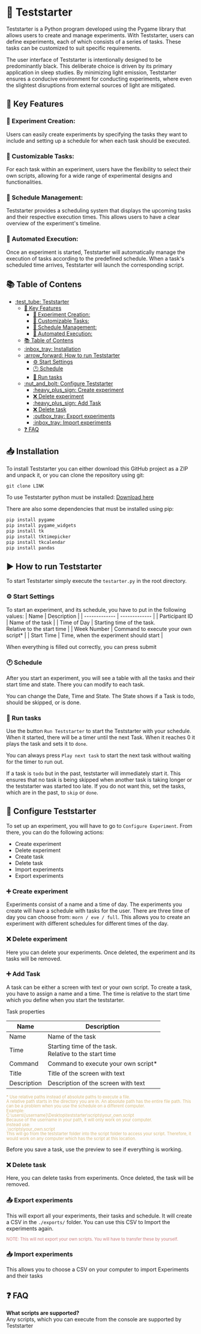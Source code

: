 # :test_tube: Teststarter

Teststarter is a Python program developed using the Pygame library that allows users to create and manage experiments. With Teststarter, users can define experiments, each of which consists of a series of tasks. These tasks can be customized to suit specific requirements.

The user interface of Teststarter is intentionally designed to be predominantly black. This deliberate choice is driven by its primary application in sleep studies. By minimizing light emission, Teststarter ensures a conducive environment for conducting experiments, where even the slightest disruptions from external sources of light are mitigated. 

## :gem: Key Features
### :microscope: Experiment Creation: 
Users can easily create experiments by specifying the tasks they want to include and setting up a schedule for when each task should be executed.

### :wrench: Customizable Tasks: 
For each task within an experiment, users have the flexibility to select their own scripts, allowing for a wide range of experimental designs and functionalities.

### :calendar: Schedule Management: 
Teststarter provides a scheduling system that displays the upcoming tasks and their respective execution times. This allows users to have a clear overview of the experiment's timeline.

### :rocket: Automated Execution: 
Once an experiment is started, Teststarter will automatically manage the execution of tasks according to the predefined schedule. When a task's scheduled time arrives, Teststarter will launch the corresponding script.

## :books: Table of Contens

- [:test\_tube: Teststarter](#test_tube-teststarter)
  - [:gem: Key Features](#gem-key-features)
    - [:microscope: Experiment Creation:](#microscope-experiment-creation)
    - [:wrench: Customizable Tasks:](#wrench-customizable-tasks)
    - [:calendar: Schedule Management:](#calendar-schedule-management)
    - [:rocket: Automated Execution:](#rocket-automated-execution)
  - [:books: Table of Contens](#books-table-of-contens)
  - [:inbox\_tray: Installation](#inbox_tray-installation)
  - [:arrow\_forward: How to run Teststarter](#arrow_forward-how-to-run-teststarter)
    - [:gear: Start Settings](#gear-start-settings)
    - [:clock1: Schedule](#clock1-schedule)
    - [:running: Run tasks](#running-run-tasks)
  - [:nut\_and\_bolt: Configure Teststarter](#nut_and_bolt-configure-teststarter)
    - [:heavy\_plus\_sign: Create experiment](#heavy_plus_sign-create-experiment)
    - [:x: Delete experiment](#x-delete-experiment)
    - [:heavy\_plus\_sign: Add Task](#heavy_plus_sign-add-task)
    - [:x: Delete task](#x-delete-task)
    - [:outbox\_tray: Export experiments](#outbox_tray-export-experiments)
    - [:inbox\_tray: Import experiments](#inbox_tray-import-experiments)
  - [:question: FAQ](#question-faq)

## :inbox_tray: Installation
To install Teststarter you can either download this GitHub project as a ZIP and unpack it, or you can clone the repository using git:

```git
git clone LINK
```

To use Teststarter python must be installed:
[Download here](https://www.python.org/downloads/)

There are also some dependencies that must be installed using pip:

```python
pip install pygame
pip install pygame_widgets
pip install tk
pip install tktimepicker
pip install tkcalendar
pip install pandas
```

## :arrow_forward: How to run Teststarter
To start Teststarter simply execute the `testarter.py` in the root directory.

### :gear: Start Settings
To start an experiment, and its schedule, you have to put in the following values:
| Name  | Description |
| ------------- | ------------- |
| Participant ID  | Name of the task  |
| Time of Day  | Starting time of the task.<br />Relative to the start time  |
| Week Number  | Command to execute your own script*  |
| Start Time  | Time, when the experiment should start |

When everything is filled out correctly, you can press submit

### :clock1: Schedule
After you start an experiment, you will see a table with all the tasks and their start time and state. There you can modify to each task. 

You can change the Date, Time and State. The State shows if a Task is todo, should be skipped, or is done. 

### :running: Run tasks
Use the button `Run Teststarter` to start the Teststarter with your schedule.
When it started, there will be a timer until the next Task. When it reaches 0 it 
plays the task and sets it to `done`.

You can always press `Play next task` to start the next task without waiting for the timer to run out.

If a task is `todo` but in the past, teststarter will immediately start it. 
This ensures that no task is being skipped when another task is taking longer or
the teststarter was started too late.
If you do not want this, set the tasks, which are in the past, to `skip` or `done`. 

## :nut_and_bolt: Configure Teststarter

To set up an experiment, you will have to go to `Configure Experiment`.
From there, you can do the following actions:

- Create experiment
- Delete experiment
- Create task
- Delete task
- Import experiments
- Export experiments

### :heavy_plus_sign: Create experiment
Experiments consist of a name and a time of day.
The experiments you create will have a schedule with tasks for the user.
There are three time of day you can choose from: `morn / eve / full`. This allows you to create an experiment with different schedules for different times of the day.

### :x: Delete experiment
Here you can delete your experiments. Once deleted, the experiment and its tasks will be removed.

### :heavy_plus_sign: Add Task
A task can be either a screen with text or your own script. To create a task, you have to assign a name and a time.
The time is relative to the start time which you define when you start the teststarter. 

Task properties

| Name  | Description |
| ------------- | ------------- |
| Name  | Name of the task  |
| Time  | Starting time of the task.<br />Relative to the start time  |
| Command  | Command to execute your own script*  |
| Title  | Title of the screen with text  |
| Description  | Description of the screen with text  |

<p style="color: #d7ba7d; font-size: 0.8em; line-height: 1.1em;">
* Use relative paths instead of absolute paths to execute a file. <br /> 
A relative path starts in the directory you are in. An absolute path has the entire file path. This can be a problem when you use the schedule on a different computer. <br />
Example: <br />
 C:\users\[username]\Desktop\teststarter\scripts\your_own.script <br />
 Because of the username in your path, it will only work on your computer. <br>
 instead use: <br />
 .\scripts\your_own.script <br />
 This will go from the teststarter folder into the script folder to access your script. 
 Therefore, it would work on any computer which has the script at this location.</p>

Before you save a task, use the preview to see if everything is working.

### :x: Delete task
Here, you can delete tasks from experiments. Once deleted, the task will be removed.

### :outbox_tray: Export experiments
This will export all your experiments, their tasks and schedule.
It will create a CSV in the `./exports/` folder.
You can use this CSV to Import the experiments again.
<p style="color: #CC7F7F; font-size: 0.8em; line-height: 1.1em;">
NOTE: This will not export your own scripts. You will have to transfer these by yourself.</p>

### :inbox_tray: Import experiments
This allows you to choose a CSV on your computer to import Experiments and their tasks

## :question: FAQ
<strong>What scripts are supported?</strong><br /> Any scripts, which you can execute from the console are supported by Teststarter